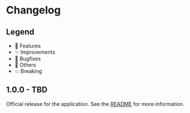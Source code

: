 # Changelog

## Legend

- 🚀 Features
- ✨ Improvements
- 🐞 Bugfixes
- 🔧 Others
- 💥 Breaking

## 1.0.0 - TBD

Official release for the application. See the [README](README.md) for more information.
